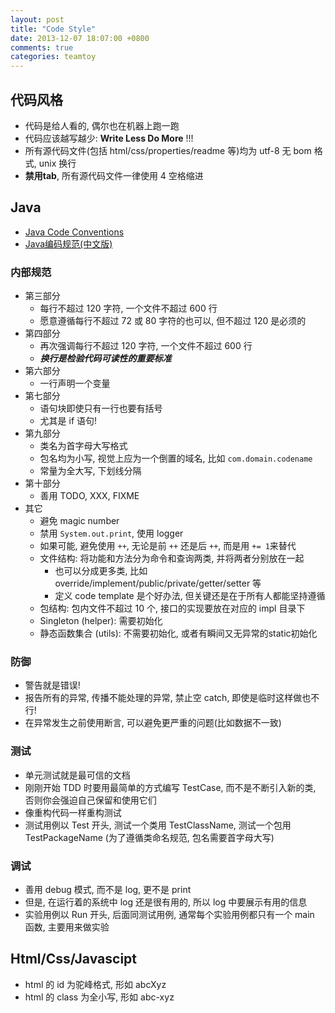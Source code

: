 ```yaml
---
layout: post
title: "Code Style"
date: 2013-12-07 18:07:00 +0800
comments: true
categories: teamtoy
---
```

## 代码风格
* 代码是给人看的, 偶尔也在机器上跑一跑
* 代码应该越写越少: **Write Less Do More** !!!
* 所有源代码文件(包括 html/css/properties/readme 等)均为 utf-8 无 bom 格式, unix 换行
* **禁用tab**, 所有源代码文件一律使用 4 空格缩进

## Java
* [Java Code Conventions][java-code]
* [Java编码规范(中文版)][java-code-cn]
<!-- more -->

### 内部规范
* 第三部分
  * 每行不超过 120 字符, 一个文件不超过 600 行
  * 愿意遵循每行不超过 72 或 80 字符的也可以, 但不超过 120 是必须的
* 第四部分
  * 再次强调每行不超过 120 字符, 一个文件不超过 600 行
  * ***换行是检验代码可读性的重要标准***
* 第六部分
  * 一行声明一个变量
* 第七部分
  * 语句块即使只有一行也要有括号
  * 尤其是 if 语句!
* 第九部分
  * 类名为首字母大写格式
  * 包名均为小写, 视觉上应为一个倒置的域名, 比如 ```com.domain.codename```
  * 常量为全大写, 下划线分隔
* 第十部分
  * 善用 TODO, XXX, FIXME
* 其它
  * 避免 magic number
  * 禁用 ```System.out.print```, 使用 logger
  * 如果可能, 避免使用 ```++```, 无论是前 ```++``` 还是后 ```++```, 而是用 ```+= 1```来替代
  * 文件结构: 将功能和方法分为命令和查询两类, 并将两者分别放在一起
    * 也可以分成更多类, 比如 override/implement/public/private/getter/setter 等
    * 定义 code template 是个好办法, 但关键还是在于所有人都能坚持遵循
  * 包结构: 包内文件不超过 10 个, 接口的实现要放在对应的 impl 目录下
  * Singleton (helper): 需要初始化
  * 静态函数集合 (utils): 不需要初始化, 或者有瞬间又无异常的static初始化

### 防御
* 警告就是错误!
* 报告所有的异常, 传播不能处理的异常, 禁止空 catch, 即使是临时这样做也不行!
* 在异常发生之前使用断言, 可以避免更严重的问题(比如数据不一致)

### 测试
* 单元测试就是最可信的文档
* 刚刚开始 TDD 时要用最简单的方式编写 TestCase, 而不是不断引入新的类, 否则你会强迫自己保留和使用它们
* 像重构代码一样重构测试
* 测试用例以 Test 开头, 测试一个类用 TestClassName, 测试一个包用 TestPackageName (为了遵循类命名规范, 包名需要首字母大写)

### 调试
* 善用 debug 模式, 而不是 log, 更不是 print
* 但是, 在运行着的系统中 log 还是很有用的, 所以 log 中要展示有用的信息
* 实验用例以 Run 开头, 后面同测试用例, 通常每个实验用例都只有一个 main 函数, 主要用来做实验

## Html/Css/Javascipt
* html 的 id 为驼峰格式, 形如 abcXyz
* html 的 class 为全小写, 形如 abc-xyz

 [java-code]: http://www.oracle.com/technetwork/java/codeconv-138413.html "Java 编码规范"
 [java-code-cn]: http://doc.javanb.com/code-conventions-for-the-java-programming-language-zh/ "Java 编码规范(中文版)"
